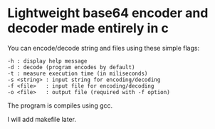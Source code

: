 # Lightweight base64 encoder and decoder made entirely in c

You can encode/decode string and files using these simple flags:

    -h : display help message
    -d : decode (program encodes by default)
    -t : measure execution time (in miliseconds)
    -s <string> : input string for encoding/decoding
    -f <file>   : input file for encoding/decoding
    -o <file>   : output file (required with -f option)


The program is compiles using gcc.

I will add makefile later.